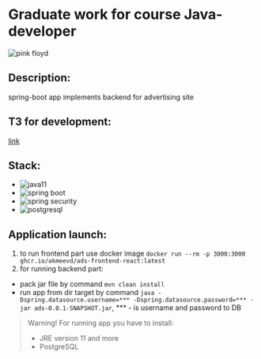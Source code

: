 # Graduate work for course Java-developer

![pink floyd](src\test\resources\picture\images.jpeg)

## Description:
spring-boot app implements backend for advertising site

## ТЗ for development:
[link](https://github.com/11th/graduate-work/wiki/%D0%A2%D0%97-%D0%BD%D0%B0-%D1%80%D0%B0%D0%B7%D1%80%D0%B0%D0%B1%D0%BE%D1%82%D0%BA%D1%83)

## Stack:
- ![java11](https://img.shields.io/badge/java_11-red)
- ![spring boot](https://img.shields.io/badge/spring_boot-green)
- ![spring security](https://img.shields.io/badge/spring_security-green)
- ![postgresql](https://img.shields.io/badge/postgresql-blue)

## Application launch:
1. to run frontend part use docker image `docker run --rm -p 3000:3000 ghcr.io/akmeevd/ads-frontend-react:latest`
2. for running backend part:
- pack jar file by command `mvn clean install`
- run app from dir target by command `java -Dspring.datasource.username=*** -Dspring.datasource.password=*** -jar ads-0.0.1-SNAPSHOT.jar`,  *** - is username and password to DB

> Warning! For running app you have to install:
> -  JRE version 11 and more
> -  PostgreSQL
